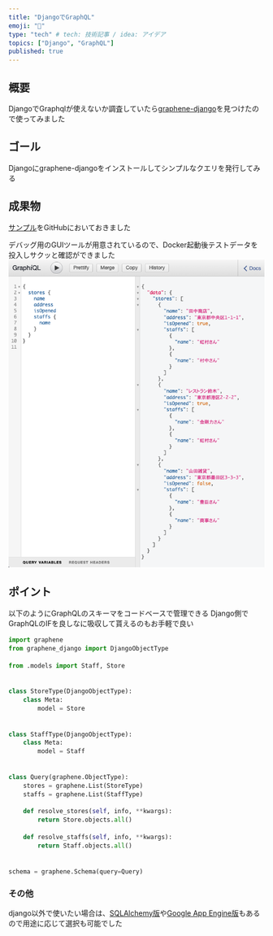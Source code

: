 ```yaml
---
title: "DjangoでGraphQL"
emoji: "🍌"
type: "tech" # tech: 技術記事 / idea: アイデア
topics: ["Django", "GraphQL"]
published: true
---
```


## 概要

DjangoでGraphqlが使えないか調査していたら[graphene-django](https://github.com/graphql-python/graphene-django/)を見つけたので使ってみました


## ゴール

Djangoにgraphene-djangoをインストールしてシンプルなクエリを発行してみる


## 成果物

[サンプル](https://github.com/tabio/django-graphene-test)をGitHubにおいておきました

デバッグ用のGUIツールが用意されているので、Docker起動後テストデータを投入しサクッと確認ができました
![](/images/django-graphene/graphql_results.png)

## ポイント

以下のようにGraphQLのスキーマをコードベースで管理できる
Django側でGraphQLのIFを良しなに吸収して貰えるのもお手軽で良い

```py
import graphene
from graphene_django import DjangoObjectType

from .models import Staff, Store


class StoreType(DjangoObjectType):
    class Meta:
        model = Store


class StaffType(DjangoObjectType):
    class Meta:
        model = Staff


class Query(graphene.ObjectType):
    stores = graphene.List(StoreType)
    staffs = graphene.List(StaffType)

    def resolve_stores(self, info, **kwargs):
        return Store.objects.all()

    def resolve_staffs(self, info, **kwargs):
        return Staff.objects.all()


schema = graphene.Schema(query=Query)
```

### その他

django以外で使いたい場合は、[SQLAlchemy版](https://github.com/graphql-python/graphene-sqlalchemy/)や[Google App Engine版](https://github.com/graphql-python/graphene-gae/)もあるので用途に応じて選択も可能でした
